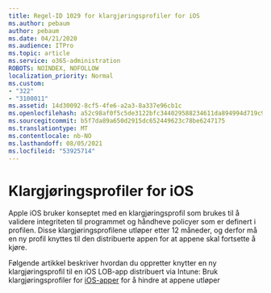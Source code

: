 ```yaml
---
title: Regel-ID 1029 for klargjøringsprofiler for iOS
ms.author: pebaum
author: pebaum
ms.date: 04/21/2020
ms.audience: ITPro
ms.topic: article
ms.service: o365-administration
ROBOTS: NOINDEX, NOFOLLOW
localization_priority: Normal
ms.custom:
- "322"
- "3100011"
ms.assetid: 14d30092-8cf5-4fe6-a2a3-8a337e96cb1c
ms.openlocfilehash: a52c98af0f5c5de3122bfc344029588234611da894994d719c95f6af78944405
ms.sourcegitcommit: b5f7da89a650d2915dc652449623c78be6247175
ms.translationtype: MT
ms.contentlocale: nb-NO
ms.lasthandoff: 08/05/2021
ms.locfileid: "53925714"
---
```

# <a name="ios-provisioning-profiles"></a>Klargjøringsprofiler for iOS

Apple iOS bruker konseptet med en klargjøringsprofil som brukes til å validere integriteten til programmet og håndheve policyer som er definert i profilen. Disse klargjøringsprofilene utløper etter 12 måneder, og derfor må en ny profil knyttes til den distribuerte appen for at appene skal fortsette å kjøre.
  
Følgende artikkel beskriver hvordan du oppretter knytter en ny klargjøringsprofil til en iOS LOB-app distribuert via Intune: Bruk klargjøringsprofiler for [iOS-apper](https://docs.microsoft.com/intune/app-provisioning-profile-ios) for å hindre at appene utløper
  